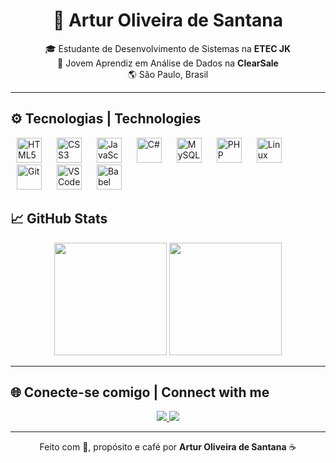 <h1 align="center">🚀 Artur Oliveira de Santana</h1>


<div align="center">
  
🎓 Estudante de Desenvolvimento de Sistemas na <strong>ETEC JK</strong>  
💼 Jovem Aprendiz em Análise de Dados na <strong>ClearSale</strong>  
🌎 São Paulo, Brasil

</div>

---

## ⚙️ Tecnologias | Technologies

<p>
  <img alt="HTML5" src="https://skillicons.dev/icons?i=html" height="40" style="margin: 0 10px" />
  <img alt="CSS3" src="https://skillicons.dev/icons?i=css" height="40" style="margin: 0 10px" />
  <img alt="JavaScript" src="https://skillicons.dev/icons?i=js" height="40" style="margin: 0 10px" />
  <img alt="C#" src="https://skillicons.dev/icons?i=cs" height="40" style="margin: 0 10px" />
  <img alt="MySQL" src="https://skillicons.dev/icons?i=mysql" height="40" style="margin: 0 10px" />
 <img alt="PHP" src="https://skillicons.dev/icons?i=php" height="40" style="margin: 0 10px" />
  <img alt="Linux" src="https://skillicons.dev/icons?i=linux" height="40" style="margin: 0 10px" />
  <img alt="Git" src="https://skillicons.dev/icons?i=git" height="40" style="margin: 0 10px" />
  <img alt="VSCode" src="https://skillicons.dev/icons?i=vscode" height="40" style="margin: 0 10px" />
  <img alt="Babel" src="https://skillicons.dev/icons?i=babel" height="40" style="margin: 0 10px" />
</p>


## 📈 GitHub Stats

<div align="center">
  <img height="180em" src="https://github-readme-stats.vercel.app/api?username=ArturOSantana&show_icons=true&theme=tokyonight&count_private=true&hide_title=true" />
  <img height="180em" src="https://github-readme-stats.vercel.app/api/top-langs/?username=ArturOSantana&layout=compact&theme=tokyonight" />
</div>

---

## 🌐 Conecte-se comigo | Connect with me

<p align="center">
  <a href="https://www.linkedin.com/in/artur-oliveira-de-santana/" target="_blank">
    <img src="https://img.shields.io/badge/LinkedIn-Artur%20Santana-blue?style=for-the-badge&logo=linkedin" />
  </a>
  <a href="https://github.com/ArturOSantana" target="_blank">
    <img src="https://img.shields.io/badge/GitHub-ArturOSantana-181717?style=for-the-badge&logo=github" />
  </a>
</p>

---

<p align="center">
  Feito com 💙, propósito e café por <strong>Artur Oliveira de Santana</strong> ☕
</p>
